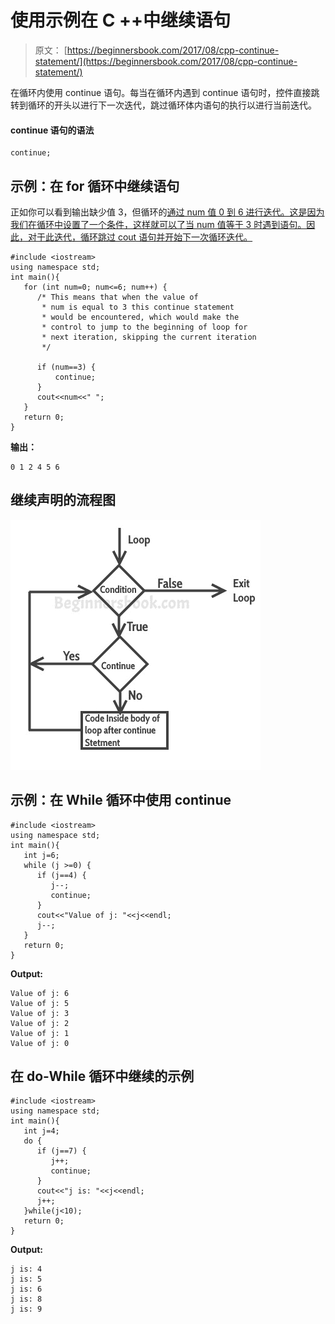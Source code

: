# 使用示例在 C ++中继续语句

> 原文： [https://beginnersbook.com/2017/08/cpp-continue-statement/](https://beginnersbook.com/2017/08/cpp-continue-statement/)

在循环内使用 continue 语句。每当在循环内遇到 continue 语句时，控件直接跳转到循环的开头以进行下一次迭代，跳过循环体内语句的执行以进行当前迭代。

#### continue 语句的语法

```
continue;
```

## 示例：在 for 循环中继续语句

正如你可以看到输出缺少值 3，但循环的[通过 num 值 0 到 6 进行迭代。这是因为我们在循环中设置了一个条件，这样就可以了当 num 值等于 3 时遇到语句。因此，对于此迭代，循环跳过 cout 语句并开始下一次循环迭代。](https://beginnersbook.com/2017/08/cpp-for-loop/)

```
#include <iostream>
using namespace std;
int main(){
   for (int num=0; num<=6; num++) {
      /* This means that when the value of
       * num is equal to 3 this continue statement
       * would be encountered, which would make the
       * control to jump to the beginning of loop for
       * next iteration, skipping the current iteration
       */ 

      if (num==3) {
          continue;
      }
      cout<<num<<" ";
   }
   return 0;
}
```

**输出：**

```
0 1 2 4 5 6
```

## 继续声明的流程图

![C++ continue statement](img/0eb6023039f4c9bea7a24ed0d9e861d5.jpg)

## 示例：在 While 循环中使用 continue

```
#include <iostream>
using namespace std;
int main(){
   int j=6;
   while (j >=0) {
      if (j==4) {
         j--;
         continue;
      }
      cout<<"Value of j: "<<j<<endl;
      j--;
   }
   return 0;
}
```

**Output:**

```
Value of j: 6
Value of j: 5
Value of j: 3
Value of j: 2
Value of j: 1
Value of j: 0
```

## 在 do-While 循环中继续的示例

```
#include <iostream>
using namespace std;
int main(){
   int j=4;
   do {
      if (j==7) {
         j++;
         continue;
      }
      cout<<"j is: "<<j<<endl;
      j++;
   }while(j<10);
   return 0;
}
```

**Output:**

```
j is: 4
j is: 5
j is: 6
j is: 8
j is: 9
```